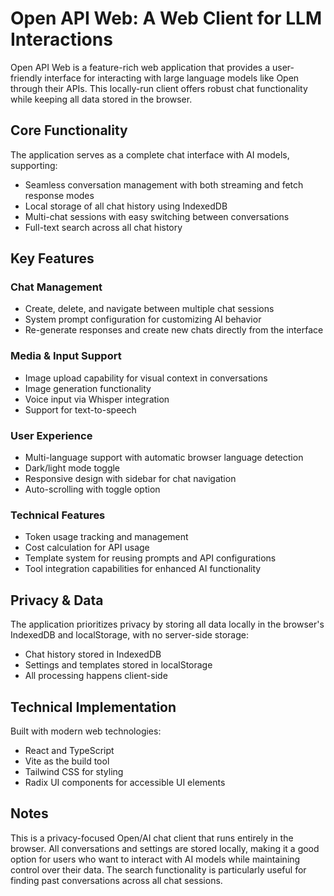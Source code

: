 # Open API Web: A Web Client for LLM Interactions

Open API Web is a feature-rich web application that provides a user-friendly interface for interacting with large language models like Open through their APIs. This locally-run client offers robust chat functionality while keeping all data stored in the browser.

## Core Functionality

The application serves as a complete chat interface with AI models, supporting:

*   Seamless conversation management with both streaming and fetch response modes
*   Local storage of all chat history using IndexedDB
*   Multi-chat sessions with easy switching between conversations
*   Full-text search across all chat history

## Key Features

### Chat Management

*   Create, delete, and navigate between multiple chat sessions
*   System prompt configuration for customizing AI behavior
*   Re-generate responses and create new chats directly from the interface

### Media & Input Support

*   Image upload capability for visual context in conversations
*   Image generation functionality
*   Voice input via Whisper integration
*   Support for text-to-speech

### User Experience

*   Multi-language support with automatic browser language detection
*   Dark/light mode toggle
*   Responsive design with sidebar for chat navigation
*   Auto-scrolling with toggle option

### Technical Features

*   Token usage tracking and management
*   Cost calculation for API usage
*   Template system for reusing prompts and API configurations
*   Tool integration capabilities for enhanced AI functionality

## Privacy & Data

The application prioritizes privacy by storing all data locally in the browser's IndexedDB and localStorage, with no server-side storage:

*   Chat history stored in IndexedDB
*   Settings and templates stored in localStorage
*   All processing happens client-side

## Technical Implementation

Built with modern web technologies:

*   React and TypeScript
*   Vite as the build tool
*   Tailwind CSS for styling
*   Radix UI components for accessible UI elements

## Notes

This is a privacy-focused Open/AI chat client that runs entirely in the browser. All conversations and settings are stored locally, making it a good option for users who want to interact with AI models while maintaining control over their data. The search functionality is particularly useful for finding past conversations across all chat sessions.